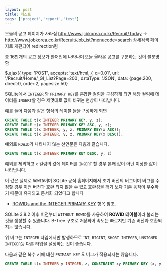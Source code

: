 ```yaml
---
layout: post
title: 테스트
tags: ['project','report','test']
---
```


오늘의 공고 페이지가 사라짐
http://www.jobkorea.co.kr/Recruit/Today -> http://www.jobkorea.co.kr/Recruit/JobList?menucode=search
상세검색 페이지로 개편되어 redirection됨

총 16만개의 공고 정보가 한꺼번에 나타나며 오늘 올라온 공고를 구분하는 것이 불분명함

$.ajax({
  type: 'POST',
  accepts: 'text/html, */*; q=0.01',
  url: '/Recruit/Home/_GI_List?Page=200',
  dataType: 'JSON',
  data: {page:200, direct:0, order:2, pagesize:50}


SQLite에서  `INTEGER` 와 `PRIMARY KEY`를 혼합한 컬럼을 구성하게 되면 해당 컬럼에 데이터를 `INSERT`할 경우 제멋대로 값이 바뀌는 현상이 나타납니다.

예를 들어 다음과 같은 형식의 테이블 들을 구성하게 되면

```sql
CREATE TABLE t(x INTEGER PRIMARY KEY, y, z);
CREATE TABLE t(x INTEGER PRIMARY KEY ASC, y, z);
CREATE TABLE t(x INTEGER, y, z, PRIMARY KEY(x ASC));
CREATE TABLE t(x INTEGER, y, z, PRIMARY KEY(x DESC));
```

예외로 `ROWID`가 나타나지 않는 선언문은 다음과 같습니다.

```sql
CREATE TABLE t(x INTEGER PRIMARY KEY DESC, y, z)
```

예외를 제외하고 `x` 컬럼의 값에 데이터를 `INSERT` 할 경우 본래 값이 아닌 이상한 값이 나타납니다.

이 값은 실제로 `ROWID`이며 SQLite 공식 홈페이지에서 초기 버전의 버그이며 버그를 수정할 경우 이전 버전과 호환 되지 않을 수 있고 호환성을 깨기 보다 기존 동작이 우수하기 때문에 유지되고 문서화 되었다고 합니다.

- [ROWIDs and the INTEGER PRIMARY KEY](https://sqlite.org/lang_createtable.html) 항목 참조.

SQLite 3.8.2 이후 버전부터 `WITHOUT ROWID`를 사용하여 **ROWID 테이블**이라 불리는 것을 생성할 수 있습니다. B-Tree 구조로 저장되어 속도는 빠르지만 기존 버전과 호환되지는 않습니다.

위 버그는 `INTEGER` 타입에서만 발생하므로 `INT`, `BIGINT`, `SHORT INTEGER`, `UNSIGNED INTEGER`등 다른 타입을 설정하는 것이 좋습니다.

다음과 같은 복수 키에 대한 `PRIMARY KEY` 도 버그가 적용되지는 않습니다.

```sql
CREATE TABLE t(x INTEGER y INTEGER, z, CONSTRAINT xy PRIMARY KEY (x, y));
```